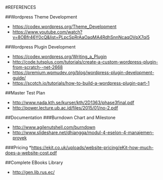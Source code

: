 #REFERENCES

##Wordpress Theme Development
* https://codex.wordpress.org/Theme_Development
* https://www.youtube.com/watch?v=8OBfr46Y0cQ&list=PLpcSpRrAaOaqMA4RdhSnnNcaqOVpX7qi5

##Wordpress Plugin Development
* https://codex.wordpress.org/Writing_a_Plugin
* http://code.tutsplus.com/tutorials/create-a-custom-wordpress-plugin-from-scratch--net-2668
* https://premium.wpmudev.org/blog/wordpress-plugin-development-guide/
* https://scotch.io/tutorials/how-to-build-a-wordpress-plugin-part-1

##Master Test Plan
* http://www.nada.kth.se/kurser/kth/2D1363/phase3final.pdf
* http://power.lecture.ub.ac.id/files/2015/01/no-2.pdf

##Documentation
###Burndown Chart and Milestone
* http://www.agilenutshell.com/burndown
* http://www.slideshare.net/dhiangga/modul-4-eselon-4-manajemen-proyek

###Pricing
*https://ekit.co.uk/uploads/website-pricing/eKit-how-much-does-a-website-cost.pdf


##Complete EBooks Library
* http://gen.lib.rus.ec/
